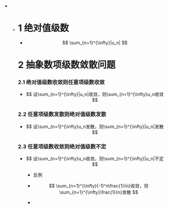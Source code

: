 * * # 1 绝对值级数
  
    * $$
      \sum_{n=1}^{\infty}|u_n|
      $$

    
  
    # 2 抽象数项级数敛散问题

    
  
    ### 2.1 绝对值级数收敛则任意项级数收敛
  
    * $$
      设\sum_{n=1}^{\infty}|u_n|收敛，则\sum_{n=1}^{\infty}u_n收敛
      $$
  
    
  
    
  
    ### 2.2 任意项级数发散则绝对值级数发散
  
    * $$
      设\sum_{n=1}^{\infty}u_n发散，则\sum_{n=1}^{\infty}|u_n|发散
      $$
  
    
  
    ### 2.3 任意项级数收敛则绝对值级数不定
  
    * $$
      设\sum_{n=1}^{\infty}u_n收敛，则\sum_{n=1}^{\infty}|u_n|不定
      $$
  
      * 反例
  
      * $$
        \sum_{n=1}^{\infty}(-1)^n\frac{1}{n}收敛，但\sum_{n=1}^{\infty}\frac{1}{n}发散
        $$
  
      * 